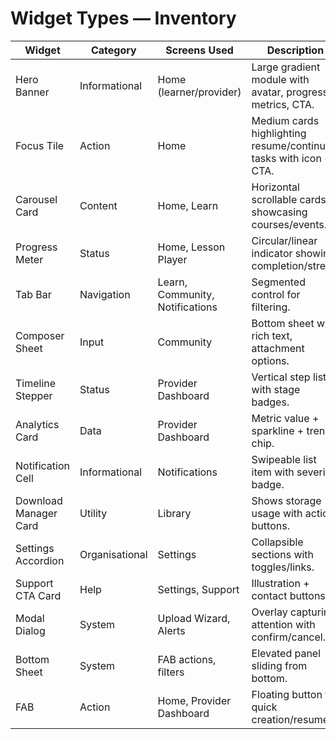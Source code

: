 # Widget Types — Inventory

| Widget | Category | Screens Used | Description |
| --- | --- | --- | --- |
| Hero Banner | Informational | Home (learner/provider) | Large gradient module with avatar, progress metrics, CTA.
| Focus Tile | Action | Home | Medium cards highlighting resume/continue tasks with icon + CTA.
| Carousel Card | Content | Home, Learn | Horizontal scrollable cards showcasing courses/events.
| Progress Meter | Status | Home, Lesson Player | Circular/linear indicator showing completion/streak.
| Tab Bar | Navigation | Learn, Community, Notifications | Segmented control for filtering.
| Composer Sheet | Input | Community | Bottom sheet with rich text, attachment options.
| Timeline Stepper | Status | Provider Dashboard | Vertical step list with stage badges.
| Analytics Card | Data | Provider Dashboard | Metric value + sparkline + trend chip.
| Notification Cell | Informational | Notifications | Swipeable list item with severity badge.
| Download Manager Card | Utility | Library | Shows storage usage with action buttons.
| Settings Accordion | Organisational | Settings | Collapsible sections with toggles/links.
| Support CTA Card | Help | Settings, Support | Illustration + contact buttons.
| Modal Dialog | System | Upload Wizard, Alerts | Overlay capturing attention with confirm/cancel.
| Bottom Sheet | System | FAB actions, filters | Elevated panel sliding from bottom.
| FAB | Action | Home, Provider Dashboard | Floating button for quick creation/resume.
